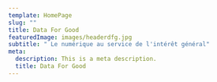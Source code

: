 ```yaml
---
template: HomePage
slug: ""
title: Data For Good
featuredImage: images/headerdfg.jpg
subtitle: " Le numérique au service de l'intérêt général"
meta:
  description: This is a meta description.
  title: Data For Good
---
```

<!-- # 🌍 Data For Good

* Projets
* Formations
* Thématiques (environnement, etc...)
* Accélération
* Mise en relation
* Coucou -->